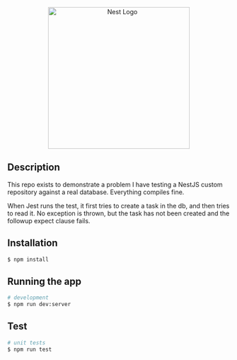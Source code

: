 <p align="center">
  <a href="http://nestjs.com/" target="blank"><img src="https://nestjs.com/img/logo_text.svg" width="320" alt="Nest Logo" /></a>
</p>


## Description

This repo exists to demonstrate a problem I have testing a NestJS custom repository against a real database.
Everything compiles fine.

When Jest runs the test, it first tries to create a task in the db, and then tries to read it.
No exception is thrown, but the task has not been created and the followup expect clause fails.

## Installation

```bash
$ npm install
```

## Running the app

```bash
# development
$ npm run dev:server
```

## Test

```bash
# unit tests
$ npm run test
```
